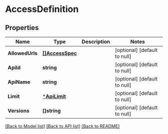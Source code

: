 # AccessDefinition

## Properties
Name | Type | Description | Notes
------------ | ------------- | ------------- | -------------
**AllowedUrls** | [**[]AccessSpec**](AccessSpec.md) |  | [optional] [default to null]
**ApiId** | **string** |  | [optional] [default to null]
**ApiName** | **string** |  | [optional] [default to null]
**Limit** | [***ApiLimit**](APILimit.md) |  | [optional] [default to null]
**Versions** | **[]string** |  | [optional] [default to null]

[[Back to Model list]](../README.md#documentation-for-models) [[Back to API list]](../README.md#documentation-for-api-endpoints) [[Back to README]](../README.md)

